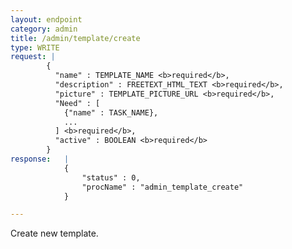 ```yaml
---
layout: endpoint
category: admin
title: /admin/template/create
type: WRITE
request: |
        {
          "name" : TEMPLATE_NAME <b>required</b>,
          "description" : FREETEXT_HTML_TEXT <b>required</b>,
          "picture" : TEMPLATE_PICTURE_URL <b>required</b>,
          "Need" : [
            {"name" : TASK_NAME},
            ...
          ] <b>required</b>,
          "active" : BOOLEAN <b>required</b>
        }
response:   |
            {
                "status" : 0,
                "procName" : "admin_template_create"
            }

---
```


Create new template.